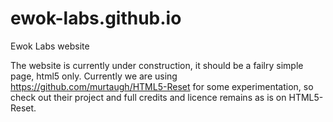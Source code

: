 ewok-labs.github.io
===================

Ewok Labs website



The website is currently under construction, it should be a failry simple page, html5 only.
Currently we are using https://github.com/murtaugh/HTML5-Reset for some experimentation, so check out their project and full credits and licence remains as is on HTML5-Reset.


